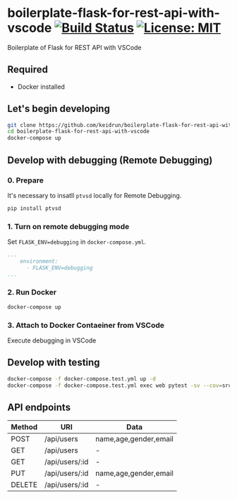 # boilerplate-flask-for-rest-api-with-vscode [![Build Status][travis-image]][travis-url] [![License: MIT][license-image]][license-url]

Boilerplate of Flask for REST API with VSCode

## Required

- Docker installed

## Let's begin developing

```bash
git clone https://github.com/keidrun/boilerplate-flask-for-rest-api-with-vscode.git
cd boilerplate-flask-for-rest-api-with-vscode
docker-compose up
```

## Develop with debugging (Remote Debugging)

### 0. Prepare

It's necessary to insatll `ptvsd` locally for Remote Debugging.

```bash
pip install ptvsd
```

### 1. Turn on remote debugging mode

Set `FLASK_ENV=debugging` in `docker-compose.yml`.

```yaml
...
    environment:
      - FLASK_ENV=debugging
...
``````

### 2. Run Docker

```bash
docker-compose up
``````

### 3. Attach to Docker Contaeiner from VSCode

Execute debugging in VSCode

## Develop with testing

```bash
docker-compose -f docker-compose.test.yml up -d
docker-compose -f docker-compose.test.yml exec web pytest -sv --cov=src --cov-report term-missing test/
```

## API endpoints

|  Method  |       URI        |         Data          |
| -------- | ---------------- | --------------------- |
|   POST   |  /api/users      | name,age,gender,email |
|   GET    |  /api/users      |           -           |
|   GET    |  /api/users/:id  |           -           |
|   PUT    |  /api/users/:id  | name,age,gender,email |
|  DELETE  |  /api/users/:id  |           -           |

[travis-url]: https://travis-ci.org/keidrun/boilerplate-flask-for-rest-api-with-vscode
[travis-image]: https://secure.travis-ci.org/keidrun/boilerplate-flask-for-rest-api-with-vscode.svg?branch=master
[license-url]: https://opensource.org/licenses/MIT
[license-image]: https://img.shields.io/badge/License-MIT-yellow.svg
